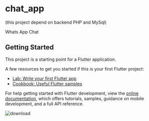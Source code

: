 # chat_app
(this project depend on backend PHP and MySql)

Whats App Chat

## Getting Started

This project is a starting point for a Flutter application.

A few resources to get you started if this is your first Flutter project:

- [Lab: Write your first Flutter app](https://docs.flutter.dev/get-started/codelab)
- [Cookbook: Useful Flutter samples](https://docs.flutter.dev/cookbook)

For help getting started with Flutter development, view the
[online documentation](https://docs.flutter.dev/), which offers tutorials,
samples, guidance on mobile development, and a full API reference.

![download](https://github.com/FaresSallam75/chat_app/assets/115936044/43b2730c-bf66-4a4b-978a-ac321c13c3c2)
